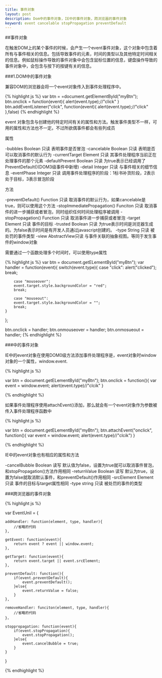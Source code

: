 ```yaml
---
title: 事件对象
layout: post
description: Dom中的事件对象，IE中的事件对象，跨浏览器的事件对象
keyword: event cancelable stopPropagation preventDefault
---
```


##事件对象

在触发DOM上的某个事件的时候，会产生一个event事件对象，这个对象中包含着所有与事件相关的信息。包括导致事件的元素，时间的类型以及其他特定时间相关的信息。例如鼠标操作导致的事件对象中会包含鼠标位置的信息，键盘操作导致的事件对象中，会包含与按下的按键有关的信息。

###1.DOM中的事件对象

兼容DOM的浏览器会将一个event对象传入到事件处理程序中。

{% highlight js %}
var btn = =document.getElementById("myBtn");
btn.onclick = function(event){
	alert(event.type);//"click"
}
btn.addEventListener("click", function(event){
	alert(event.type);//"click"
},false)
{% endhighlight %}

event 对象包含与创建他的特定时间有关的属性和方法。触发事件类型不一样，可用的属性和方法也不一定。不过所欲偶事件都会有些列成员

属性

-bubbles		Boolean		只读		表明事件是否冒泡
-cancelable		Boolean		只读		表明是否可以取消事件的默认行为
-currentTarget	Element		只读		其事件处理程序当前正在处理事件的那个元素
-defaultPrevent	Boolean		只读		为true表示已经调用了PreventDefault()(DOM3级事件中新增)
-detail			Integer		只读		与事件相关的细节信息
-eventPhase		Integer		只读		调用事件处理程序的阶段：1标书补货阶段，2表示处于目标，3表示冒泡阶段

方法

-preventDefault()  			Function 	只读		取消事件的默认行为，如果cancelable是true，则可以使用这个方法
-stopImmediatePropagation() Funciton 	只读		取消事件的进一步捕获或者冒泡，同时组织任何时间处理程序被调用
-stopPropagation() 			Function	只读		取消事件进一步捕获或者冒泡
-target 					Element		只读		事件的目标
-trusted					Boolean		只读		为true表示时间是浏览器生成的。为false表示时间是有开发人员通过javascript创建的。
-type						String		只读		被处罚的事件类型
-view						AbstractView只读		与事件关联的抽象视图。等同于发生事件的window对象

需要通过一个函数处理多个时间时，可以使用type属性

{% highlight js %}
var btn = document.getELementById("myBtn");
var handler = function(event){
	switch(event.type){
		case "click":
		alert("clicked");
		break;

		case "mouseover":
		event.target.style.backgroundColor = "red";
		break;

		case "mouseout":
		event.target.style.backgroundColor = "";
		break;
	}
};

btn.onclick = handler;
btn.onmouseover = handler;
btn.onmosueout = handler;
{% endhighlight %}

###中的事件对象

IE中的event对象在使用DOM0级方法添加事件处理程序是，event对象时window对象的一个属性，window.event.

{% highlight js %}

var btn = document.getELementById("myBtn");
	btn.onclick = function(){
		var event = window.event;
		alert(event.type)//"clcik"
}

{% endhighlight %}

如果事件处理程序使用attachEvent()添加，那么就会有一个event对象作为参数被传入事件处理程序函数中

{% highlight js %}

var btn = document.getELementById("myBtn");
	btn.attachEvent("onclick", function(){
		var event = window.event;
		alert(event.type)//"clcik")
}

{% endhighlight %}

IE中的event对象也有相应的属性和方法

-cancelBubble		Boolean		读写		默认值为false，设置为true就可以取消事件冒泡，和stopPropagation()方法作用相同
-returnValue		Boolean		读写		默认为true，设置为false就取消默认事件，和preventDefault()作用相同
-srcElement			Element		只读		事件的目标与target属性相同
-type				string		只读		被处罚的事件的类型

###跨浏览器的事件对象

{% highlight js %}

var EventUnil = {
	
	addHandler: function(element, type, handler){
		//省略的代码
	},

	getEvent: function(event){
		return event ? event || window.event;
	},

	getTarget: function(event){
		return event.target || event.srcElement;
	},

	preventDefault: function(){
		if(event.preventDefault){
			event.preventDefault();
		}else{
			event.returnValue = false;
		}
	},

	removeHandler: funciton(element, type, handler){
		//省略的代码
	}，

	stoppropagation: function(event){
		if(event.stopPropagation){
			event.stopPropagation();
		}else{
			event.cancelBubble = true;
		}
	}
}

{% endhighlight %}